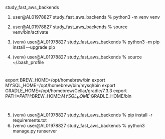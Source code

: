 study_fast_aws_backends

1. user@AL01978827 study_fast_aws_backends % python3 -m venv venv
2. user@AL01978827 study_fast_aws_backends % source venv/bin/activate
3. (venv) user@AL01978827 study_fast_aws_backends % python3 -m pip install --upgrade pip

4. (venv) user@AL01978827 study_fast_aws_backends % source ~/.bash_profile
#
export BREW_HOME=/opt/homebrew/bin
export MYSQL_HOME=/opt/homebrew/bin/mysql/bin
export GRADLE_HOME=/opt/homebrew/Cellar/gradle/7.3.3
export PATH=${PATH}:$BREW_HOME:$MYSQL_HOME:$GRADLE_HOME/bin
#

5. (venv) user@AL01978827 study_fast_aws_backends % pip install -r requirements.txt
6. (venv) user@AL01978827 study_fast_aws_backends % python3 manage.py runserver



